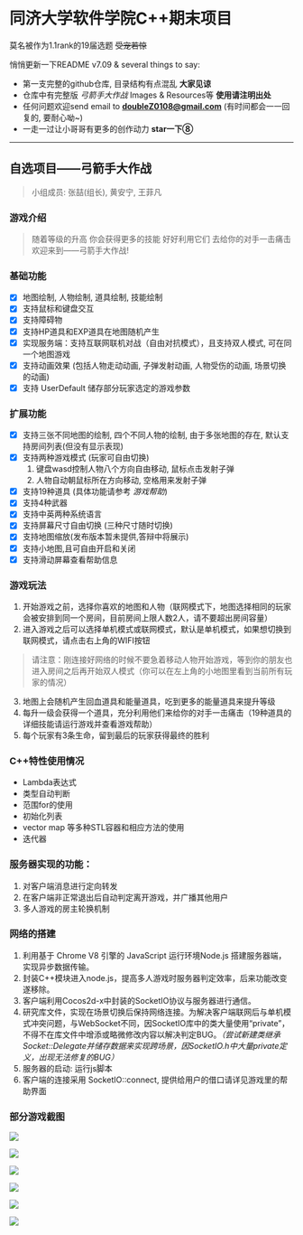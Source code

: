 # 同济大学软件学院C++期末项目

莫名被作为1.1rank的19届选题 ~~受宠若惊~~

悄悄更新一下README v7.09 & several things to say:

- 第一支完整的github仓库, 目录结构有点混乱 **大家见谅**
- 仓库中有完整版 *弓箭手大作战* Images & Resources等 **使用请注明出处**
- 任何问题欢迎send email to **doubleZ0108@gmail.com** (有时间都会一一回复的, 要耐心呦~)
- 一走一过让小哥哥有更多的创作动力 **star一下⑧** 

---

## 自选项目——弓箭手大作战
> 小组成员: 张喆(组长), 黄安宁, 王菲凡

### 游戏介绍
>随着等级的升高
>你会获得更多的技能
>好好利用它们
>去给你的对手一击痛击
>欢迎来到——弓箭手大作战!

### 基础功能
- [x] 地图绘制, 人物绘制, 道具绘制, 技能绘制
- [x] 支持鼠标和键盘交互
- [x] 支持障碍物
- [x] 支持HP道具和EXP道具在地图随机产生
- [x] 实现服务端：⽀持互联网联机对战（⾃由对抗模式），且⽀持双人模式, 可在同⼀个地图游戏
- [x] ⽀持动画效果 (包括人物走动动画, 子弹发射动画, 人物受伤的动画, 场景切换的动画)
- [x] 支持 UserDefault 储存部分玩家选定的游戏参数
### 扩展功能
- [x] 支持三张不同地图的绘制, 四个不同人物的绘制, 由于多张地图的存在, 默认支持房间列表(但没有显示表现)
- [x] 支持两种游戏模式 (玩家可自由切换)
     1. 键盘wasd控制人物八个方向自由移动, 鼠标点击发射子弹
     2. 人物自动朝鼠标所在方向移动, 空格用来发射子弹
- [x] 支持19种道具 (具体功能请参考 *游戏帮助*)
- [x] 支持4种武器
- [x] 支持中英两种系统语言
- [x] 支持屏幕尺寸自由切换 (三种尺寸随时切换)
- [x] 支持地图缩放(发布版本暂未提供,答辩中将展示)
- [x] 支持小地图,且可自由开启和关闭
- [x] 支持滑动屏幕查看帮助信息

### 游戏玩法
1. 开始游戏之前，选择你喜欢的地图和人物（联网模式下，地图选择相同的玩家会被安排到同一个房间，目前房间上限人数2人，请不要超出房间容量）
2. 进入游戏之后可以选择单机模式或联网模式，默认是单机模式，如果想切换到联网模式，请点击右上角的WIFI按钮
> 请注意：刚连接好网络的时候不要急着移动人物开始游戏，等到你的朋友也进入房间之后再开始双人模式（你可以在左上角的小地图里看到当前所有玩家的情况）
3. 地图上会随机产生回血道具和能量道具，吃到更多的能量道具来提升等级
4. 每升一级会获得一个道具，充分利用他们来给你的对手一击痛击（19种道具的详细技能请运行游戏并查看游戏帮助）
5. 每个玩家有3条生命，留到最后的玩家获得最终的胜利

### C++特性使用情况
- Lambda表达式
- 类型自动判断
- 范围for的使用
- 初始化列表
- vector map 等多种STL容器和相应方法的使用
- 迭代器

### 服务器实现的功能：
1. 对客户端消息进行定向转发
2. 在客户端非正常退出后自动判定离开游戏，并广播其他用户
3. 多人游戏的房主轮换机制

### 网络的搭建
1. 利用基于 Chrome V8 引擎的 JavaScript 运行环境Node.js 搭建服务器端，实现异步数据传输。
2. 封装C++模块进入node.js，提高多人游戏时服务器判定效率，后来功能改变遂移除。
3. 客户端利用Cocos2d-x中封装的SocketIO协议与服务器进行通信。
4. 研究库文件，实现在场景切换后保持网络连接。为解决客户端联网后与单机模式冲突问题，与WebSocket不同，因SocketIO库中的类大量使用“private”，不得不在库文件中增添或略微修改内容以解决判定BUG。*（尝试新建类继承Socket::Delegate并储存数据来实现跨场景，因SocketIO.h中大量private定义，出现无法修复的BUG）*
5. 服务器的启动: 运行js脚本
6. 客户端的连接采用 SocketIO::connect, 提供给用户的借口请详见游戏里的帮助界面

### 部分游戏截图
![](http://a4.qpic.cn/psb?/V11JkC4u1YdnGY/ZjqFAKvvGkaAMpVjiMoy1XhkU0lnne8zeVoNd9y62VE!/c/dN8AAAAAAAAA&ek=1&kp=1&pt=0&bo=aAFoAWgBaAEDGTw!&tl=1&vuin=2871811733&tm=1529924400&sce=60-2-2&rf=0-0)

![](http://a2.qpic.cn/psb?/V11JkC4u03NHtr/usMG3YXyVAzJUyKoc5mjieUDyRouNn7kRvXOh5Ci34Q!/m/dIkBAAAAAAAA&ek=1&kp=1&pt=0&bo=AQXSAgEF0gIDSWw!&tl=1&vuin=2871811733&tm=1529856000&sce=60-4-3&rf=0-0)

![](http://a4.qpic.cn/psb?/V11JkC4u03NHtr/kNlaTlpYyYSd39kSRsTVfOsDA4IreYPSPfVVJNTqG3U!/m/dNsAAAAAAAAA&ek=1&kp=1&pt=0&bo=AgXOAgIFzgIDGTw!&tl=1&vuin=2871811733&tm=1529856000&sce=60-4-3&rf=0-0)

![](http://a3.qpic.cn/psb?/V11JkC4u03NHtr/OvDutxGhrpua.Y5kHLh6Ti7e6sWqkVh9iDZRQ3zVhhE!/m/dOYAAAAAAAAA&ek=1&kp=1&pt=0&bo=AAXSAgAF0gIDKQw!&tl=1&vuin=2871811733&tm=1529856000&sce=60-4-3&rf=0-0)

![](http://a1.qpic.cn/psb?/V11JkC4u03NHtr/by*.KGURojnQI3CToWRGuXZMIr15E.iKwbAHu9mripw!/m/dPQAAAAAAAAA&ek=1&kp=1&pt=0&bo=AgXSAgIF0gIDKQw!&tl=1&vuin=2871811733&tm=1529856000&sce=60-4-3&rf=0-0)

![](http://a2.qpic.cn/psb?/V11JkC4u03NHtr/eAleq20QE9Ks9TMhQItR4fQAujOjXRHs9ZFHLX8GluE!/m/dA0BAAAAAAAA&ek=1&kp=1&pt=0&bo=BgbgAQYG4AEDKQw!&tl=1&vuin=2871811733&tm=1529856000&sce=60-4-3&rf=0-0)
